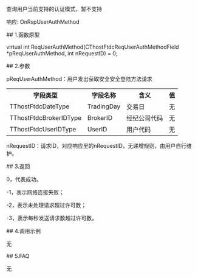 <p>查询用户当前支持的认证模式，暂不支持</p>
<p>响应: OnRspUserAuthMethod</p>
<span class="anchor" id="cfb832be-3789-4599-b159-2474f4d979c1"></span>
## 1.函数原型
<p>virtual int ReqUserAuthMethod(CThostFtdcReqUserAuthMethodField *pReqUserAuthMethod, int nRequestID) = 0;</p>
<span class="anchor" id="604b88a0-e205-4c16-a77d-f3a9765cdeef"></span>
## 2.参数
<p>pReqUserAuthMethod：用户发出获取安全安全登陆方法请求</p>
<table><tr><th style="TEXT-ALIGN: center;">字段类型</th><th style="TEXT-ALIGN: center;">字段名称</th><th style="TEXT-ALIGN: center;">含义</th><th style="TEXT-ALIGN: center;">值</th></tr><tr><td style="TEXT-ALIGN: left;">TThostFtdcDateType</td>
<td style="TEXT-ALIGN: left;">TradingDay</td>
<td style="TEXT-ALIGN: left;">交易日</td>
<td style="TEXT-ALIGN: left;">无</td>
</tr>
<tr><td style="TEXT-ALIGN: left;">TThostFtdcBrokerIDType</td>
<td style="TEXT-ALIGN: left;">BrokerID</td>
<td style="TEXT-ALIGN: left;">经纪公司代码</td>
<td style="TEXT-ALIGN: left;">无</td>
</tr>
<tr><td style="TEXT-ALIGN: left;">TThostFtdcUserIDType</td>
<td style="TEXT-ALIGN: left;">UserID</td>
<td style="TEXT-ALIGN: left;">用户代码</td>
<td style="TEXT-ALIGN: left;">无</td>
</tr>
</table>
<p>nRequestID：请求ID，对应响应里的nRequestID，无递增规则，由用户自行维护。</p>
<span class="anchor" id="9cb99de3-a702-49f9-bbe8-182232e5ae15"></span>
## 3.返回
<p>0，代表成功。</p>
<p>-1，表示网络连接失败；</p>
<p>-2，表示未处理请求超过许可数；</p>
<p>-3，表示每秒发送请求数超过许可数。</p>
<span class="anchor" id="43a76fba-77cb-49d4-8c33-a32f992119ff"></span>
## 4.调用示例
<p>无</p>
<span class="anchor" id="e1cc4892-06e4-490a-b883-57bd9a48dce5"></span>
## 5.FAQ
<p>无</p>

